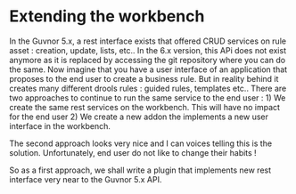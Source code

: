 # Extending the workbench

In the Guvnor 5.x, a rest interface exists that offered CRUD services on rule asset : creation, update, lists, etc..
In the 6.x version, this APi does not exist anymore  as it is replaced by accessing the git repository where you can do the same.
Now imagine that you have a user interface of an application that proposes to the end user to create a business rule. But in reality behind it creates many different drools rules : guided rules, templates etc.. 
There are two approaches to continue to run the same service to the end user : 
1\) We create the same rest services on the workbench. This will have no impact for the end user
2\) We create a new addon the implements a new user interface in the workbench.

The second approach looks very nice and I can voices telling this is the solution.
Unfortunately, end user do not like to change their habits !  

So as a first approach, we shall write a plugin that implements new rest interface very near to the Guvnor 5.x API.

